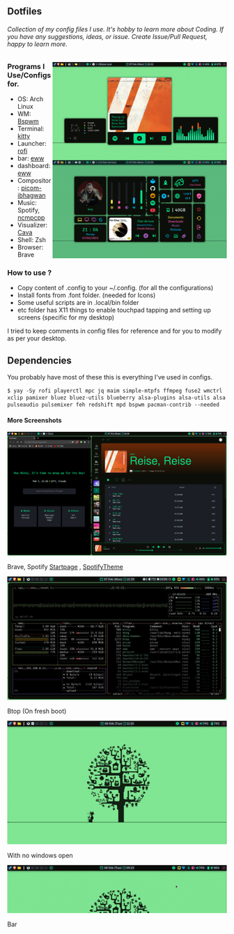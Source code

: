 ## Dotfiles
###### Collection of my config files I use. It's hobby to learn more about Coding. If you have any suggestions, ideas, or issue. Create Issue/Pull Request, happy to learn more.

<p align="center">
	<img src="https://github.com/niraj998/niraj998/blob/main/assets/dots/Screenshot.png" align="right" width="400px">
</p>

### Programs I Use/Configs for.
- OS:	Arch Linux
- WM:	[Bspwm](https://github.com/baskerville/bspwm.git)
- Terminal:	[kitty](https://github.com/kovidgoyal/kitty.git)
- Launcher:	[rofi](https://github.com/davatorium/rofi.git)
- bar: [eww](https://github.com/elkowar/eww.git)
- dashboard: [eww](https://github.com/elkowar/eww.git)
- Compositor:	[picom-ibhagwan](https://github.com/ibhagwan/picom.git)
- Music:	Spotify, [ncmpcpp](https://github.com/ncmpcpp/ncmpcpp.git)
- Visualizer:	[Cava](https://github.com/karlstav/cava.git)
- Shell:	Zsh
- Browser: Brave

### How to use ?
- Copy content of .config to your ~/.config. (for all the configurations)
- Install fonts from .font folder. (needed for Icons)
- Some useful scripts are in .local/bin folder
- etc folder has X11 things to enable touchpad tapping and setting up screens (specific for my desktop)

I tried to keep comments in config files for reference and for you to modify as per your desktop.

## Dependencies
You probably have most of these this is everything I've used in configs.

```
$ yay -Sy rofi playerctl mpc jq maim simple-mtpfs ffmpeg fuse2 wmctrl xclip pamixer bluez bluez-utils blueberry alsa-plugins alsa-utils alsa pulseaudio pulsemixer feh redshift mpd bspwm pacman-contrib --needed
```

#### More Screenshots



![img](https://github.com/niraj998/niraj998/blob/main/assets/dots/Screen.png)

Brave, Spotify [Startpage](https://github.com/deepjyoti30/startpage) , [SpotifyTheme](https://github.com/morpheusthewhite/spicetify-themes.git)

![img](https://github.com/niraj998/niraj998/blob/main/assets/dots/Btop.png)

Btop (On fresh boot)

![img](https://github.com/niraj998/niraj998/blob/main/assets/dots/Blankscreen.png)

With no windows open

![img](https://github.com/niraj998/niraj998/blob/main/assets/dots/bar.gif)

Bar

